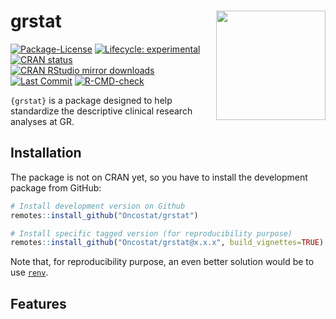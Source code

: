 
<!-- README.md is generated from README.Rmd. Please edit that file -->

# grstat <a href='https://Oncostat.github.io/grstat/'><img src='man/figures/logo.png' align="right" height="175" /></a>

<!-- badges: start -->

[![Package-License](http://img.shields.io/badge/license-GPL--3-brightgreen.svg?style=flat)](http://www.gnu.org/licenses/gpl-3.0.html)
[![Lifecycle: experimental](https://img.shields.io/badge/lifecycle-experimental-orange.svg)](https://lifecycle.r-lib.org/articles/stages.html#experimental)
[![CRAN
status](https://www.r-pkg.org/badges/version/grstat)](https://CRAN.R-project.org/package=grstat)
[![CRAN RStudio mirror
downloads](https://cranlogs.r-pkg.org/badges/grand-total/grstat?color=blue)](https://r-pkg.org/pkg/grstat)
[![Last
Commit](https://img.shields.io/github/last-commit/Oncostat/grstat)](https://github.com/Oncostat/grstat)
[![R-CMD-check](https://github.com/Oncostat/grstat/actions/workflows/check-standard.yaml/badge.svg?branch=main)](https://github.com/Oncostat/grstat/actions/workflows/check-standard.yaml)
<!-- [![minimal R
version](https://img.shields.io/badge/R-%E2%89%A53.1-blue.svg)](https://cran.r-project.org/) -->
<!-- [![Dependencies](https://tinyverse.netlify.com/badge/grstat)](https://cran.r-project.org/package=grstat)  -->
<!-- [![Build Status](https://travis-ci.org/Oncostat/grstat.svg?branch=main)](https://travis-ci.org/Oncostat/grstat) -->
<!-- badges: end -->

`{grstat}` is a package designed to help standardize the descriptive clinical research analyses at GR.

## Installation

The package is not on CRAN yet, so you have to install the development package from GitHub:

``` r
# Install development version on Github
remotes::install_github("Oncostat/grstat")

# Install specific tagged version (for reproducibility purpose)
remotes::install_github("Oncostat/grstat@x.x.x", build_vignettes=TRUE)
```

Note that, for reproducibility purpose, an even better solution would be
to use [`renv`](https://rstudio.github.io/renv/articles/renv.html).

## Features

